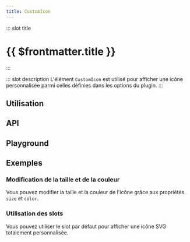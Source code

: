 ```yaml
---
title: CustomIcon
---
```


::: slot title
# {{ $frontmatter.title }}
:::

::: slot description
L'élément `CustomIcon` est utilisé pour afficher une icône personnalisée parmi celles définies dans les options du plugin.
:::

## Utilisation

<DocExample
  eager
  file="composants/custom-icon/examples/custom-icon"
/>

## API

<DocApi
  :value="['CustomIcon']"
  :api="{
    CustomIcon: {
      props: [
        {
          name: 'color',
          type: 'string',
          default: '\'currentColor\'',
          description: 'La couleur de l\'icône (n\'importe quelle valeur CSS). Par défaut, l\'icône hérite de la couleur du texte.'
        },
        {
          name: 'small',
          type: 'boolean',
          default: 'false',
          description: 'Définit la taille de l\’icône à 1em.'
        },
        {
          name: 'medium',
          type: 'boolean',
          default: 'false',
          description: 'Définit la taille de l\’icône à 1.5em.'
        },
        {
          name: 'large',
          type: 'boolean',
          default: 'false',
          description: 'Définit la taille de l\’icône à 1.85em.'
        },
        {
          name: 'x-large',
          type: 'boolean',
          default: 'false',
          description: 'Définit la taille de l\’icône à 2.25em.'
        },
        {
          name: 'size',
          type: 'string',
          default: 'undefined',
          description: 'Applique une taille CSS personnalisée (largeur / hauteur) à l\'icône. Par défaut, la taille est de 1,35em.'
        }
      ],
      slots: [
        {
          name: 'default',
          description: 'Slot pour remplacer le contenu de l\'icône.'
        }
      ]
    }
  }"
/>

## Playground

<DocExample
  file="composants/custom-icon/examples/custom-icon-playground"
  hide-code-block
/>

## Exemples

### Modification de la taille et de la couleur

Vous pouvez modifier la taille et la couleur de l'icône grâce aux propriétés `size` et `color`.

<DocExample file="composants/custom-icon/examples/custom-icon-size-color" />

### Utilisation des slots

Vous pouvez utiliser le slot par défaut pour afficher une icône SVG totalement personnalisée.

<DocExample file="composants/custom-icon/examples/custom-icon-slot" />
